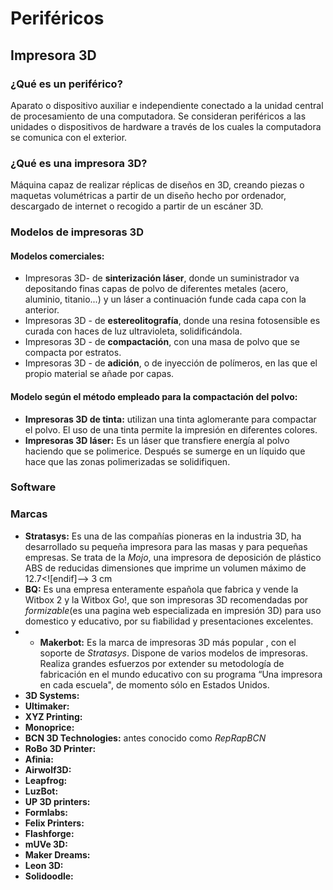 # Periféricos
## Impresora 3D
### ¿Qué es un periférico?

Aparato o dispositivo auxiliar e independiente conectado a la  unidad central de procesamiento 	de una computadora.
Se consideran periféricos a las unidades o dispositivos de  hardware a través de los cuales la  computadora  se comunica con el exterior.

### ¿Qué es una impresora 3D?
Máquina capaz de realizar réplicas de diseños en 3D, creando piezas o maquetas volumétricas a partir de un diseño hecho por ordenador, descargado de internet o recogido a partir de un escáner 3D.

### Modelos de	impresoras 3D
#### Modelos comerciales:
- Impresoras 3D-   de  **sinterización láser**, donde un suministrador va depositando finas capas de polvo de diferentes metales (acero, aluminio, titanio...) y un láser a continuación funde cada capa con la anterior.
- Impresoras 3D -   de  **estereolitografía**, donde una resina fotosensible es curada con haces de luz ultravioleta, solidificándola.
- Impresoras 3D -   de  **compactación**, con una masa de polvo que se compacta por estratos.
- Impresoras 3D -   de  **adición**, o de inyección de polímeros, en las que el propio material se añade por capas.

#### Modelo según el método empleado para la compactación del polvo:
-   **Impresoras 3D de tinta:**  utilizan una tinta aglomerante para compactar el polvo. El uso de una tinta permite la impresión en diferentes colores.
-   **Impresoras 3D láser:**  Es un láser que transfiere energía al polvo haciendo que se polimerice. Después se sumerge en un líquido que hace que las zonas polimerizadas se solidifiquen.
### Software 

### Marcas
- **Stratasys:** Es una de las compañías pioneras en la industria 3D, ha desarrollado su pequeña impresora para las masas y para pequeñas empresas. Se trata de la *Mojo*, una impresora de deposición de plástico ABS de reducidas dimensiones que imprime un volumen máximo de 12.7<![endif]--> 3 cm
- **BQ:** Es una empresa enteramente española que fabrica y vende la Witbox 2 y la Witbox Go!, que son impresoras 3D recomendadas por *formizable*(es una pagina web especializada en impresión 3D) para uso domestico y educativo, por su	fiabilidad y presentaciones excelentes.
- - **Makerbot:** Es la marca de impresoras 3D más popular , con el soporte de *Stratasys*. Dispone de varios modelos de impresoras.
Realiza grandes esfuerzos por extender su metodología de fabricación en el mundo educativo con su programa “Una impresora en cada escuela", de momento sólo en Estados Unidos.
- **3D Systems:**
- **Ultimaker:**
- **XYZ Printing:**
- **Monoprice:**
- **BCN 3D Technologies:** antes conocido como *RepRapBCN*
- **RoBo 3D Printer:**
- **Afinia:**
- **Airwolf3D:**
- **Leapfrog:**
- **LuzBot:**
- **UP 3D printers:**
- **Formlabs:**
- **Felix Printers:**
- **Flashforge:**
- **mUVe 3D:**
- **Maker Dreams:**
- **Leon 3D:**
- **Solidoodle:**
